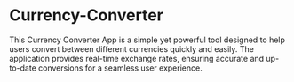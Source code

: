 # Currency-Converter
This Currency Converter App is a simple yet powerful tool designed to help users convert between different currencies quickly and easily. The application provides real-time exchange rates, ensuring accurate and up-to-date conversions for a seamless user experience.
